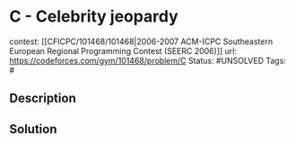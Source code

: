 # C - Celebrity jeopardy

contest: [[CFICPC/101468/101468|2006-2007 ACM-ICPC Southeastern European Regional Programming Contest (SEERC 2006)]]
url: https://codeforces.com/gym/101468/problem/C
Status: #UNSOLVED
Tags: #

## Description

## Solution

